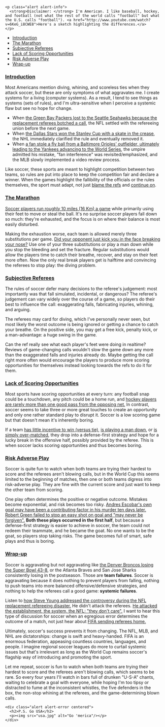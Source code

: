 ```raw
<p class="alert alert-info">
  <strong>Disclaimer: </strong> I'm American. I like baseball, hockey, and football (not what the rest of the world calls "football" but what the U.S. calls "football"). <a href="http://www.youtube.com/watch?v=6KeG_i8CWE8">Here's a sketch highlighting the differences.</a>
</p>
```

* [Introduction](#introduction)
* [The Marathon](#the-marathon)
* [Subjective Referees](#subjective-referees)
* [Lack of Scoring Opportunities](#lack-of-scoring-opportunities)
* [Risk Adverse Play](#risk-adverse-play)
* [Wrap-up](#wrap-up)

### [Introduction](#introduction)

Most Americans mention diving, whining, and scoreless ties when they attack soccer, but these are only symptoms of what aggravates me. I create systems for a living (computer systems). As a result, I tend to see things as systems (sets of rules), and I'm ultra-sensitive when I perceive a systemic flaw but see no hope for change.

* When [the Green Bay Packers lost to the Seattle Seahawks because the replacement referees botched a call](http://www.youtube.com/watch?v=HInIZ4CdVOw), the NFL settled with the refereeing union before the next game.
* When [the Dallas Stars won the Stanley Cup with a skate in the crease](http://proicehockey.about.com/od/history/f/no_goal.htm), the NHL immediately clarified the rule and eventually removed it.
* When [a fan stole a fly ball from a Baltimore Orioles' outfielder, ultimately leading to the Yankees advancing to the World Series](http://m.mlb.com/video/v3345251/bb-moments-96-alcs-gm-1-fan-helps-jeters-homer), the umpire admitted his mistake, "fan interference" was revisited/emphasized, and the MLB slowly implemented a video review process.

Like soccer, these sports are meant to highlight competition between two teams, so rules are put into place to keep the competition fair and declare a winner. When the games highlight the fallibility of the officials or the rules themselves, the sport must adapt, not just [blame the refs](http://www.huffingtonpost.com/2014/06/21/bosnia-offside-nigeria-world-cup_n_5518605.html) and [continue on](http://www.dailymail.co.uk/sport/worldcup2014/article-2661454/Yuichi-Nishimura-carries-World-Cup-duty-Croatia-controversy-against-Brazil-fire-referee-fourth-official-Honduras-vs-Ecuador.html).

### [The Marathon](#the-marathon)

[Soccer players run roughly 10 miles (16 Km) a game](http://gizmodo.com/5992583/how-far-do-you-run-in-different-sports) while primarily using their feet to move or steal the ball. It's no surprise soccer players fall down so much: they're exhausted, and the focus is on where their balance is most easily disturbed.

Making the exhaustion worse, each team is allowed merely three substitutions per game. [Did your opponent just kick you in the face breaking your nose?](http://www.mlssoccer.com/worldcup/2014/news/article/2014/06/17/world-cup-clint-dempsey-breaks-his-nose-against-ghana-still-likely-play-agai) Use one of your three substitutions or play a man down while you stop the bleeding and set the fracture. Regular substitutions would allow the players time to catch their breathe, recover, and stay on their feet more often. Now the only real break players get is halftime and convincing the referees to stop play: the diving problem.

### [Subjective Referees](#subjective-referees)

The rules of soccer defer many decisions to the referee's judgement: most importantly was that fall simulated, incidental, or dangerous? The referee's judgement can vary widely over the course of a game, so players do their best to influence the call: exaggerating falls, fabricating injuries, whining, and arguing.

The referees may card for diving, which I've personally never seen, but most likely the worst outcome is being ignored or getting a chance to catch your breathe. On the positive side, you may get a free kick, penalty kick, or a man-advantage: a huge swing in the game.

Can the ref really see what each player's feet were doing in realtime? Reviews of game-changing calls wouldn't slow the game down any more than the exaggerated falls and injuries already do. Maybe getting the call right more often would encourage the players to produce more scoring opportunities for themselves instead looking towards the refs to do it for them.

### [Lack of Scoring Opportunities](#lack-of-scoring-opportunities)

Most sports have scoring opportunities at every turn: any football snap could be a touchdown, any pitch could be a home run, and [hockey players are rarely more than one good pass from the opposing net.](https://www.youtube.com/watch?v=vIpxDE8SLYU) In contrast, soccer seems to take three or more great touches to create an opportunity and only one rather standard play to disrupt it. Soccer is a low scoring game but that doesn't mean it's inherently boring.

If a team [has little incentive to win (versus tie)](http://en.wikipedia.org/wiki/2014_FIFA_World_Cup_Group_A#Brazil_vs_Mexico), [is playing a man down](http://en.wikipedia.org/wiki/2014_FIFA_World_Cup_Group_C#Japan_vs_Greece), or [is simply over-matched](http://en.wikipedia.org/wiki/2010_FIFA_World_Cup_Final), they drop into a defense-first strategy and hope for a lucky break in the offensive half, possibly provided by the referee. This is when soccer lacks scoring opportunities and thus becomes boring.

### [Risk Adverse Play](#risk-adverse-play)

Soccer is quite fun to watch when both teams are trying their hardest to score and the referees aren't blowing calls, but in the World Cup this seems limited to the beginning of matches, then one or both teams digress into risk-adverse play. They are fine with the current score and just want to keep the other team from scoring.

One play often determines the positive or negative outcome. Mistakes become exponential, and risk becomes too risky. [Andres Escobar's own goal may have been a contributing factor in his murder ten days later.](http://en.wikipedia.org/wiki/Andr%C3%A9s_Escobar#Death) [Robert Green failed to stop an easy shot on goal and "may never be forgiven".](http://www.thedailybeast.com/articles/2010/06/13/robert-greens-world-cup-error-may-never-be-forgiven.html) __Both these plays occurred in the first half__, but because a defense-first strategy is easier to achieve in soccer, the team could not redeem their teammate, and he became the goat. No one wants to be the goat, so players stop taking risks. The game becomes full of smart, safe plays and thus is boring.

### [Wrap-up](#wrap-up)

Soccer is aggravating but not aggravating like [the Denver Broncos losing the Super Bowl 43-8](http://en.wikipedia.org/wiki/Super_Bowl_XLVIII), or the Atlanta Braves and San Jose Sharks consistently losing in the postseason. Those are __team failures__. Soccer is aggravating because it does nothing to prevent players from falling, nothing to push teams into more balanced offensive/defensive strategies, and nothing to help the referees call a good game: __systemic failures__.

Listen to [how Steve Young addressed the controversy during the NFL replacement refereeing disaster.](http://www.youtube.com/watch?v=I03PpjMMqgA) He didn't attack the referees. [He attacked the establishment, the system, the NFL: "they don't care".](http://www.youtube.com/watch?v=EKjJbgyG-SU#t=25s) I want to hear this type of discussion for soccer when an egregious error determines the outcome of a match, not just hear about [FIFA sending referees home.](http://www.bloomberg.com/news/2010-06-29/world-cup-referees-coulibaly-larrionda-sent-home-after-errors-in-matches.html)

Ultimately, soccer's success prevents it from changing. The NFL, MLB, and NHL are dictatorships: change is swift and heavy-handed. FIFA is an enormous federation, appeasing countless countries, languages, and people. I imagine regional soccer leagues do more to curtail systemic issues but that's irrelevant as long as the World Cup remains soccer's flagship way of introducing and promoting the sport.

Let me repeat, soccer is fun to watch when both teams are trying their hardest to score and the referees aren't blowing calls, which seems to be rare. So every four years I'll watch in bars full of drunken "U-S-A" chants, waiting to celebrate a goal with everyone, while hoping I'm too tipsy or distracted to fume at the inconsistent whistles, the five defenders in the box, the non-stop whining at the referees, and the game-determining blown calls.

```raw
<div class="alert alert-error centered">
  <h2>P.S. Go USA</h2>
  <p><img src="usa.jpg" alt="Go 'merica"/></p>
</div>
```
